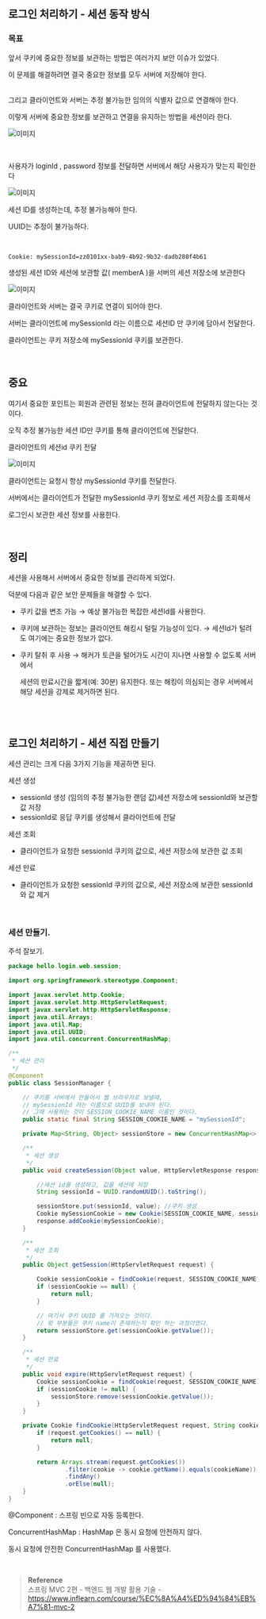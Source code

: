 ## 로그인 처리하기 - 세션 동작 방식

### 목표

앞서 쿠키에 중요한 정보를 보관하는 방법은 여러가지 보안 이슈가 있었다. 

이 문제를 해결하려면 결국 중요한 정보를 모두 서버에 저장해야 한다. 

<br/>그리고 클라이언트와 서버는 추정 불가능한 임의의 식별자 값으로 연결해야 한다.

이렇게 서버에 중요한 정보를 보관하고 연결을 유지하는 방법을 세션이라 한다.

![이미지](/programming/img/나15.PNG)

<br/>

사용자가 loginId , password 정보를 전달하면 서버에서 해당 사용자가 맞는지 확인한다

![이미지](/programming/img/나16.PNG)

세션 ID를 생성하는데, 추정 불가능해야 한다.

UUID는 추정이 불가능하다.

<br/>

`Cookie: mySessionId=zz0101xx-bab9-4b92-9b32-dadb280f4b61`

생성된 세션 ID와 세션에 보관할 값( memberA )을 서버의 세션 저장소에 보관한다

![이미지](/programming/img/나17.PNG)

클라이언트와 서버는 결국 쿠키로 연결이 되어야 한다.

서버는 클라이언트에 mySessionId 라는 이름으로 세션ID 만 쿠키에 담아서 전달한다.

클라이언트는 쿠키 저장소에 mySessionId 쿠키를 보관한다.

<br/>

## 중요

여기서 중요한 포인트는 회원과 관련된 정보는 전혀 클라이언트에 전달하지 않는다는 것이다.

오직 추정 불가능한 세션 ID만 쿠키를 통해 클라이언트에 전달한다.

클라이언트의 세션id 쿠키 전달

![이미지](/programming/img/나18.PNG)

클라이언트는 요청시 항상 mySessionId 쿠키를 전달한다.

서버에서는 클라이언트가 전달한 mySessionId 쿠키 정보로 세션 저장소를 조회해서 

로그인시 보관한 세션 정보를 사용한다.

<br/>

## 정리

세션을 사용해서 서버에서 중요한 정보를 관리하게 되었다. 

덕분에 다음과 같은 보안 문제들을 해결할 수 있다.

- 쿠키 값을 변조 가능 → 예상 불가능한 복잡한 세션Id를 사용한다.
- 쿠키에 보관하는 정보는 클라이언트 해킹시 털릴 가능성이 있다.  → 세션Id가 털려도 여기에는 중요한 정보가 없다.
- 쿠키 탈취 후 사용 → 해커가 토큰을 털어가도 시간이 지나면 사용할 수 없도록 서버에서
    
    세션의 만료시간을 짧게(예: 30분) 유지한다.  또는 해킹이 의심되는 경우 서버에서 해당 
    세션을 강제로 제거하면 된다.

<br/><br/>

## 로그인 처리하기 - 세션 직접 만들기

세션 관리는 크게 다음 3가지 기능을 제공하면 된다.

세션 생성

- sessionId 생성 (임의의 추정 불가능한 랜덤 값)세션 저장소에 sessionId와 보관할 값 저장
- sessionId로 응답 쿠키를 생성해서 클라이언트에 전달

세션 조회

- 클라이언트가 요청한 sessionId 쿠키의 값으로, 세션 저장소에 보관한 값 조회

세션 만료

- 클라이언트가 요청한 sessionId 쿠키의 값으로, 세션 저장소에 보관한 sessionId와 값 제거

<br/>

### 세션 만들기.

주석 잘보기.

```java
package hello.login.web.session;

import org.springframework.stereotype.Component;

import javax.servlet.http.Cookie;
import javax.servlet.http.HttpServletRequest;
import javax.servlet.http.HttpServletResponse;
import java.util.Arrays;
import java.util.Map;
import java.util.UUID;
import java.util.concurrent.ConcurrentHashMap;

/**
 * 세션 관리
 */
@Component
public class SessionManager {

    // 쿠키를 서버에서 만들어서 웹 브라우저로 보낼때,
    // mySessionId 라는 이름으로 UUID를 보내야 된다.
    // 그때 사용하는 것이 SESSION_COOKIE_NAME 이름인 것이다.
    public static final String SESSION_COOKIE_NAME = "mySessionId";

    private Map<String, Object> sessionStore = new ConcurrentHashMap<>();

    /**
     * 세션 생성
     */
    public void createSession(Object value, HttpServletResponse response) {

        //세션 id를 생성하고, 값을 세션에 저장
        String sessionId = UUID.randomUUID().toString();

        sessionStore.put(sessionId, value); //쿠키 생성
        Cookie mySessionCookie = new Cookie(SESSION_COOKIE_NAME, sessionId);
        response.addCookie(mySessionCookie);
    }

    /**
     * 세션 조회
     */
    public Object getSession(HttpServletRequest request) {

        Cookie sessionCookie = findCookie(request, SESSION_COOKIE_NAME);
        if (sessionCookie == null) {
            return null;
        }

        // 여기서 쿠키 UUID 를 가져오는 것이다.
        // 윗 부분들은 쿠키 name이 존재하는지 확인 하는 과정이였다.
        return sessionStore.get(sessionCookie.getValue());
    }

    /**
     * 세션 만료
     */
    public void expire(HttpServletRequest request) {
        Cookie sessionCookie = findCookie(request, SESSION_COOKIE_NAME);
        if (sessionCookie != null) {
            sessionStore.remove(sessionCookie.getValue());
        }
    }

    private Cookie findCookie(HttpServletRequest request, String cookieName) {
        if (request.getCookies() == null) {
            return null;
        }

        return Arrays.stream(request.getCookies())
                .filter(cookie -> cookie.getName().equals(cookieName))
                .findAny()
                .orElse(null);
    }
}
```

@Component : 스프링 빈으로 자동 등록한다.

ConcurrentHashMap : HashMap 은 동시 요청에 안전하지 않다. 

동시 요청에 안전한 ConcurrentHashMap 를 사용했다.

<br/>

>**Reference** <br/>스프링 MVC 2편 - 백엔드 웹 개발 활용 기술 - https://www.inflearn.com/course/%EC%8A%A4%ED%94%84%EB%A7%81-mvc-2